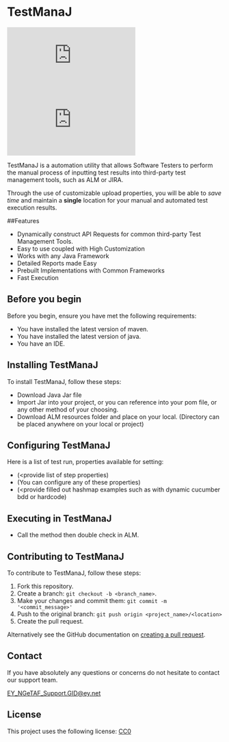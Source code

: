 # TestManaJ

<!--- These are examples. See https://shields.io for others or to customize this set of shields. You might want to include dependencies, project status and licence info here --->
![GitHub repo size](https://img.shields.io/github/repo-size/scottydocs/README-template.md)
![GitHub contributors](https://img.shields.io/github/contributors/scottydocs/README-template.md)




TestManaJ is a automation utility that allows Software Testers to perform the manual process of inputting test results into third-party test management tools, such as ALM or JIRA.

<!---This utility, developed in Java, dynamically constructs API requests for common third-party test management tools, such as ALM.
--->

Through the use of customizable upload properties, you will be able to *save time* and maintain a **single** location for your manual and automated test execution results.





##Features
* Dynamically construct API Requests for common third-party Test Management Tools.
* Easy to use coupled with High Customization
* Works with any Java Framework
* Detailed Reports made Easy
* Prebuilt Implementations with Common Frameworks
* Fast Execution

## Before you begin

Before you begin, ensure you have met the following requirements:

* You have installed the latest version of maven.
* You have installed the latest version of java.
* You have an IDE.

<!--- These are just example requirements. Add, duplicate or remove as required
* You have installed the latest version of `<coding_language/dependency/requirement_1>`
* You have a `<Windows/Linux/Mac>` machine. State which OS is supported/which is not.
* You have read `<guide/link/documentation_related_to_project>`.--->

## Installing TestManaJ

To install TestManaJ, follow these steps:

* Download Java Jar file
* Import Jar into your project, or you can reference into your pom file, or any other method of your choosing.
* Download ALM resources folder and place on your local. (Directory can be placed anywhere on your local or project)


<!---Linux and macOS:
```
<install_command>
```

Windows:
```
<install_command>
```
## Using TestManaJ

To use <project_name>, follow these steps:

```
<usage_example>
```

Add run commands and examples you think users will find useful. Provide an options reference for bonus points!

--->

## Configuring TestManaJ
Here is a list of test run, properties available for setting:



* (<provide list of step properties)
* (You can configure any of these properties)
* (<provide filled out hashmap examples such as with dynamic cucumber bdd or hardcode)

## Executing in TestManaJ
* Call the method then double check in ALM.

## Contributing to TestManaJ
<!--- If your README is long or you have some specific process or steps you want contributors to follow, consider creating a separate CONTRIBUTING.md file--->
To contribute to TestManaJ, follow these steps:

1. Fork this repository.
2. Create a branch: `git checkout -b <branch_name>`.
3. Make your changes and commit them: `git commit -m '<commit_message>'`
4. Push to the original branch: `git push origin <project_name>/<location>`
5. Create the pull request.

Alternatively see the GitHub documentation on [creating a pull request](https://help.github.com/en/github/collaborating-with-issues-and-pull-requests/creating-a-pull-request).

<!---## Contributors

Thanks to the following people who have contributed to this project:

* [@sethmwatson](https://github.com/sethmwatson) 📖
* Teddy Gajewski 🐛📖
* Justin Hanke 🐛

You might want to consider using something like the [All Contributors](https://github.com/all-contributors/all-contributors) specification and its [emoji key](https://allcontributors.org/docs/en/emoji-key).
--->

## Contact

If you have absolutely any questions or concerns do not hesitate to contact our support team.  

 EY_NGeTAF_Support.GID@ey.net

## License
<!--- If you're not sure which open license to use see https://choosealicense.com/--->

This project uses the following license: [CC0](LICENSE.md)

